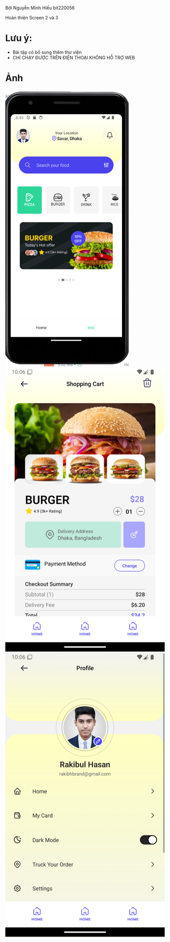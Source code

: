 ﻿Bởi Nguyễn Minh Hiếu bit220056

Hoàn thiện Screen 2 và 3

# Lưu ý:
- Bài tập có bổ sung thêm thư viện
- CHỈ CHẠY ĐƯỢC TRÊN ĐIỆN THOẠI KHÔNG HỖ TRỢ WEB

# Ảnh

<img src='./img/z5664867623775_024f8614eef6b0373c7ac39bcb20f2f3.jpg'>
<img src='./img/Screenshot_1722351980.png'>
<img src='./img/Screenshot_1722351982.png'>